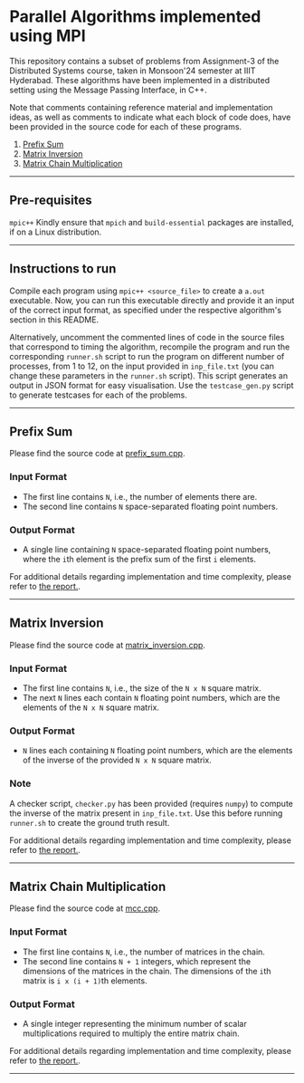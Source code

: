 # Parallel Algorithms implemented using MPI

This repository contains a subset of problems from Assignment-3 of the Distributed Systems course, taken in Monsoon'24 semester at IIIT Hyderabad. These algorithms have been implemented in a distributed setting using the Message Passing Interface, in C++.

Note that comments containing reference material and implementation ideas, as well as comments to indicate what each block of code does, have been provided in the source code for each of these programs.
1. [Prefix Sum](#prefix-sum)
2. [Matrix Inversion](#matrix-inversion)
3. [Matrix Chain Multiplication](#matrix-chain-multiplication)

---

## Pre-requisites

```mpic++```
Kindly ensure that `mpich` and `build-essential` packages are installed, if on a Linux distribution.

---

## Instructions to run

Compile each program using `mpic++ <source_file>` to create a `a.out` executable. 
Now, you can run this executable directly and provide it an input of the correct input format, as specified under the respective algorithm's section in this README.  

Alternatively, uncomment the commented lines of code in the source files that correspond to timing the algorithm, recompile the program and run the corresponding `runner.sh` script to run the program on different number of processes, from 1 to 12, on the input provided in `inp_file.txt` (you can change these parameters in the `runner.sh` script). This script generates an output in JSON format for easy visualisation.
Use the `testcase_gen.py` script to generate testcases for each of the problems.  

---

## Prefix Sum
Please find the source code at [prefix_sum.cpp](Prefix%20Sum/prefix_sum.cpp).

### Input Format
* The first line contains `N`, i.e., the number of elements there are.
* The second line contains `N` space-separated floating point numbers.

### Output Format
* A single line containing `N` space-separated floating point numbers, where the `i`th element is the prefix sum of the first `i` elements.

For additional details regarding implementation and time complexity, please refer to [the report.](Prefix%20Sum/Report.pdf).

---

## Matrix Inversion
Please find the source code at [matrix_inversion.cpp](Matrix%20Inversion/matrix_inversion.cpp).

### Input Format
* The first line contains `N`, i.e., the size of the `N x N` square matrix.
* The next `N` lines each contain `N` floating point numbers, which are the elements of the `N x N` square matrix.

### Output Format
* `N` lines each containing `N` floating point numbers, which are the elements of the inverse of the provided `N x N` square matrix.

### Note
A checker script, `checker.py` has been provided (requires `numpy`) to compute the inverse of the matrix present in `inp_file.txt`. Use this before running `runner.sh` to create the ground truth result.

For additional details regarding implementation and time complexity, please refer to [the report.](Matrix%20Inversion/Report.pdf).

---

## Matrix Chain Multiplication
Please find the source code at [mcc.cpp](Matrix%20Chain%20Multiplication/mcc.cpp).

### Input Format
* The first line contains `N`, i.e., the number of matrices in the chain.
* The second line contains `N + 1` integers, which represent the dimensions of the matrices in the chain. The dimensions of the `i`th matrix is `i x (i + 1)`th elements.

### Output Format
* A single integer representing the minimum number of scalar multiplications required to multiply the entire matrix chain.

For additional details regarding implementation and time complexity, please refer to [the report.](Matrix%20Chain%20Multiplication/Report.pdf).

---